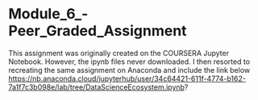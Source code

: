 # Module_6_-Peer_Graded_Assignment
This assignment was originally created on the COURSERA Jupyter Notebook. However, the ipynb files never downloaded.
I then resorted to recreating the same assignment on Anaconda and include the link below
https://nb.anaconda.cloud/jupyterhub/user/34c64421-611f-4774-b162-7a1f7c3b098e/lab/tree/DataScienceEcosystem.ipynb?

